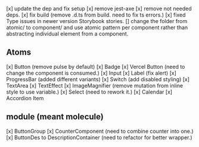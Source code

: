 [x] update the dep and fix setup
[x] remove jest-axe
[x] remove not needed deps.
[x] fix build (remove .d.ts from build. need to fix ts errors.)
[x] fixed Type issues in newer version Storybook stories.
[] change the folder from atomic/ to component/ and use atomic pattern per component rather than abstracting individual element from a component.

## Atoms

[x] Button (remove pulse by default)
[x] Badge
[x] Vercel Button (need to change the component is consumed.)
[x] Input
[x] Label (fix alert)
[x] ProgressBar (added different variants)
[x] Switch (add disabled styling)
[x] TextArea
[x] TextEffect
[x] ImageMagnifier (remove mutation from inline style to use variable.)
[x] Select (need to rework it.)
[x] Calendar
[x] Accordion Item

## module (meant molecule)

[x] ButtonGroup
[x] CounterComponent (need to combine counter into one.)
[x] ButtonDes to DescriptionContainer (need to refactor for better wrapper.)
